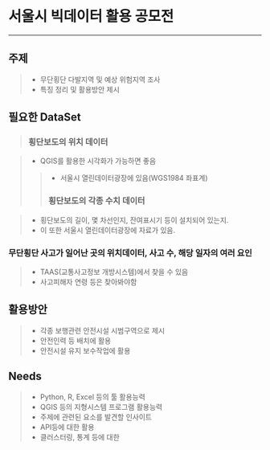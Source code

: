 # 서울시 빅데이터 활용 공모전
-------------

## 주제

>  * 무단횡단 다발지역 및 예상 위험지역 조사
>  * 특징 정리 및 활용방안 제시

## 필요한 DataSet
>  ### 횡단보도의 위치 데이터

>  * QGIS를 활용한 시각화가 가능하면 좋음
>>  * 서울시 열린데이터광장에 있음(WGS1984 좌표계)
>>  ### 횡단보도의 각종 수치 데이터

>  * 횡단보도의 길이, 몇 차선인지, 잔여표시기 등이 설치되어 있는지.
>  * 이 또한 서울시 열린데이터광장에 자료가 있음.

### 무단횡단 사고가 일어난 곳의 위치데이터, 사고 수, 해당 일자의 여러 요인

>  * TAAS(교통사고정보 개방시스템)에서 찾을 수 있음
>  * 사고피해자 연령 등은 찾아봐야함

## 활용방안

>  * 각종 보행관련 안전시설 시범구역으로 제시
>  * 안전인력 등 배치에 활용
>  * 안전시설 유지 보수작업에 활용

## Needs

>  * Python, R, Excel 등의 툴 활용능력
>  * QGIS 등의 지형시스템 프로그램 활용능력
>  * 주제에 관련된 요소를 발견할 인사이트
>  * API등에 대한 활용
>  * 클러스터링, 통계 등에 대한 
